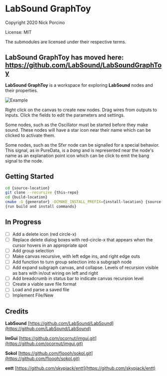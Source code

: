 
# LabSound GraphToy

Copyright 2020 Nick Porcino

License: MIT

The submodules are licensed under their respective terms.

## LabSound GraphToy has moved here: https://github.com/LabSound/LabSoundGraphToy

**LabSound GraphToy** is a workspace for exploring **LabSound** nodes and their properties.

![Example](resources/preview.png)

Right click on the canvas to create new nodes. Drag wires from outputs to inputs. Click the fields to edit the parameters and settings.

Some nodes, such as the Oscillator must be started before they make sound. These nodes will have a star icon near their name which can be clicked to activate them.

Some nodes, such as the Sfxr node can be signalled for a special behavior. This signal, as in PureData, is a *bang* and is represented near the node's name as an explanation point icon which can be click to emit the bang signal to the node.

## Getting Started

````sh
cd {source-location}
git clone --recursive {this-repo}
cd {build-location}
cmake -G {generator} -DCMAKE_INSTALL_PREFIX={install-location} {source-location}
{run build and install commands}
````

## In Progress

- [ ] Add a delete icon (red circle-x)
- [ ] Replace delete dialog boxes with red-circle-x that appears when the cursor hovers in an appropriate spot
- [ ] Add group selection
- [ ] Make canvas recursive, with left edge ins, and right edge outs
- [ ] Add function to turn group selection into a subgraph node
- [ ] Add expand subgraph canvas, and collapse. Levels of recursion visible as bars with in/out wiring on left and right
- [ ] Add breadcrumb in status bar to indicate canvas recursion level
- [ ] Create a viable save file format
- [ ] Load and parse a saved file
- [ ] Implement File/New

## Credits

**LabSound** [https://github.com/LabSound/LabSound](https://github.com/LabSound/LabSound)

**ImGui** [https://github.com/ocornut/imgui.git](https://github.com/ocornut/imgui.git)

**Sokol** [https://github.com/floooh/sokol.git](https://github.com/floooh/sokol.git)

**entt** [https://github.com/skypjack/entt](https://github.com/skypjack/entt)
